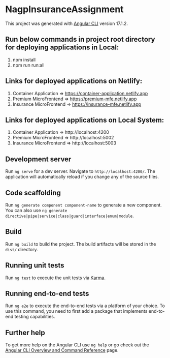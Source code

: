 # NagpInsuranceAssignment

This project was generated with [Angular CLI](https://github.com/angular/angular-cli) version 17.1.2.


## Run below commands in project root directory for deploying applications in Local:

1. npm install
2. npm run run:all

## Links for deployed applications on Netlify:

1. Container Application =>  https://container-application.netlify.app
2. Premium MicroFrontend => https://premium-mfe.netlify.app
3. Insurance MicroFrontend => https://insurance-mfe.netlify.app



## Links for deployed applications on Local System:

1. Container Application => http://localhost:4200
2. Premium MicroFrontend => http://localhost:5002
3. Insurance MicroFrontend => http://localhost:5003




## Development server

Run `ng serve` for a dev server. Navigate to `http://localhost:4200/`. The application will automatically reload if you change any of the source files.

## Code scaffolding

Run `ng generate component component-name` to generate a new component. You can also use `ng generate directive|pipe|service|class|guard|interface|enum|module`.

## Build

Run `ng build` to build the project. The build artifacts will be stored in the `dist/` directory.

## Running unit tests

Run `ng test` to execute the unit tests via [Karma](https://karma-runner.github.io).

## Running end-to-end tests

Run `ng e2e` to execute the end-to-end tests via a platform of your choice. To use this command, you need to first add a package that implements end-to-end testing capabilities.

## Further help

To get more help on the Angular CLI use `ng help` or go check out the [Angular CLI Overview and Command Reference](https://angular.io/cli) page.
